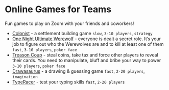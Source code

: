 # Online Games for Teams
Fun games to play on Zoom with your friends and coworkers!
- [Colonist](https://colonist.io) - a settlement building game `slow`, `3-10 players`, `strategy`
- [One Night Ultimate Werewolf](https://netgames.io/games/onu-werewolf/) - everyone is dealt a secret role. It’s your job to figure out who the Werewolves are and to kill at least one of them `fast`, `3-10 players`, `poker face`
- [Treason Coup](https://coup.thebrown.net) - steal coins, take tax and force other players to reveal their cards. You need to manipulate, bluff and bribe your way to power `3-10 players`, `poker face`
- [Drawasaurus](https://www.drawasaurus.org) - a drawing & guessing game `fast`, `2-20 players`, `imagination`
- [TypeRacer](https://play.typeracer.com) - test your typing skills `fast`, `2-20 players`
